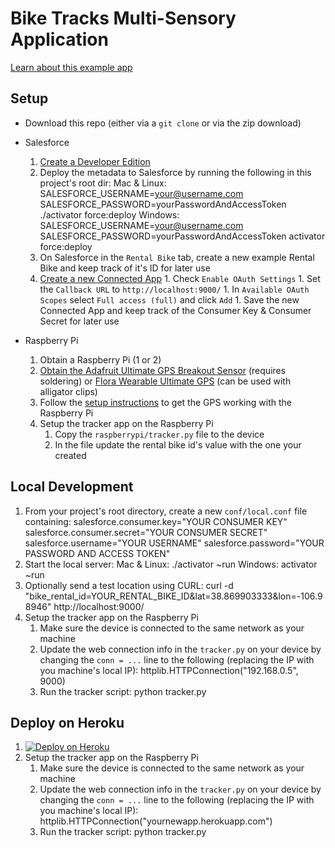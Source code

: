 Bike Tracks Multi-Sensory Application
=====================================

[Learn about this example app](ARTICLE.md)

## Setup

* Download this repo (either via a `git clone` or via the zip download)

* Salesforce
    1. [Create a Developer Edition](developer.salesforce.com/signup)
    1. Deploy the metadata to Salesforce by running the following in this project's root dir:
        Mac & Linux:
            SALESFORCE_USERNAME=your@username.com SALESFORCE_PASSWORD=yourPasswordAndAccessToken ./activator force:deploy
        Windows:
            SALESFORCE_USERNAME=your@username.com SALESFORCE_PASSWORD=yourPasswordAndAccessToken activator force:deploy
    1. On Salesforce in the `Rental Bike` tab, create a new example Rental Bike and keep track of it's ID for later use
    1. [Create a new Connected App](https://login.salesforce.com/app/mgmt/forceconnectedapps/forceAppEdit.apexp)
           1. Check `Enable OAuth Settings`
           1. Set the `Callback URL` to `http://localhost:9000/`
           1. In `Available OAuth Scopes` select `Full access (full)` and click `Add`
           1. Save the new Connected App and keep track of the Consumer Key & Consumer Secret for later use

* Raspberry Pi
    1. Obtain a Raspberry Pi (1 or 2)
    1. [Obtain the Adafruit Ultimate GPS Breakout Sensor](https://www.adafruit.com/product/746) (requires soldering) or [Flora Wearable Ultimate GPS](https://www.adafruit.com/products/1059) (can be used with alligator clips)
    1. Follow the [setup instructions](https://learn.adafruit.com/adafruit-ultimate-gps-on-the-raspberry-pi/introduction) to get the GPS working with the Raspberry Pi
    1. Setup the tracker app on the Raspberry Pi
        1. Copy the `raspberrypi/tracker.py` file to the device
        1. In the file update the rental bike id's value with the one your created

## Local Development

1. From your project's root directory, create a new `conf/local.conf` file containing:
        salesforce.consumer.key="YOUR CONSUMER KEY"
        salesforce.consumer.secret="YOUR CONSUMER SECRET"
        salesforce.username="YOUR USERNAME"
        salesforce.password="YOUR PASSWORD AND ACCESS TOKEN"
1. Start the local server:
    Mac & Linux:
        ./activator ~run
    Windows:
        activator ~run
1. Optionally send a test location using CURL:
        curl -d "bike_rental_id=YOUR_RENTAL_BIKE_ID&lat=38.869903333&lon=-106.98946" http://localhost:9000/
1. Setup the tracker app on the Raspberry Pi
    1. Make sure the device is connected to the same network as your machine
    1. Update the web connection info in the `tracker.py` on your device by changing the `conn = ...` line to the following (replacing the IP with you machine's local IP):
            httplib.HTTPConnection("192.168.0.5", 9000)
    1. Run the tracker script:
            python tracker.py


## Deploy on Heroku

1. [![Deploy on Heroku](https://www.herokucdn.com/deploy/button.png)](https://heroku.com/deploy)
1. Setup the tracker app on the Raspberry Pi
    1. Make sure the device is connected to the same network as your machine
    1. Update the web connection info in the `tracker.py` on your device by changing the `conn = ...` line to the following (replacing the IP with you machine's local IP):
            httplib.HTTPConnection("yournewapp.herokuapp.com")
    1. Run the tracker script:
            python tracker.py